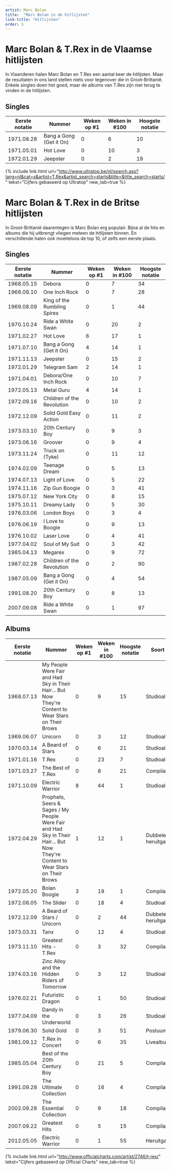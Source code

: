 ```yaml
---
artist: Marc Bolan
title:  "Marc Bolan in de hitlijsten"
link-title: "Hitlijsten"
order: 5
---
```

# Marc Bolan & T.Rex in de Vlaamse hitlijsten

In Vlaanderen halen Marc Bolan en T.Rex een aantal keer de hitlijsten. Maar de resultaten in ons land stellen niets voor tegenover die in Groot-Brittanië. Enkele singles doen het goed, maar de albums van T.Rex zijn niet terug te vinden in de hitlijsten.

## Singles
<table class="grafiek-tabel" id="1">
  <thead>
    <tr>
      <th>Eerste notatie</th>
      <th>Nummer</th>
      <th>Weken op #1</th>
      <th>Weken in #100</th>
      <th>Hoogste notatie</th>
    </tr>
  </thead>
  <tbody>
    <tr>
      <td>1971.08.28</td>
      <td>Bang a Gong (Get it On)</td>
      <td>0</td>
      <td>6</td>
      <td>10</td>
    </tr>
    <tr>
      <td>1971.05.01</td>
      <td>Hot Love</td>
      <td>0</td>
      <td>10</td>
      <td>3</td>
    </tr>
    <tr>
      <td>1972.01.29</td>
      <td>Jeepster</td>
      <td>0</td>
      <td>2</td>
      <td>19</td>
    </tr>
   </tbody>
</table>

<span class="bronvermelding">{% include link.html url="http://www.ultratop.be/nl/search.asp?lang=nl&cat=s&artist=T.Rex&artist_search=starts&title=&title_search=starts/" tekst="Cijfers gebaseerd op Ultratop" new_tab=true %}</span>


# Marc Bolan & T.Rex in de Britse hitlijsten

In Groot-Brittanië daarentegen is Marc Bolan erg populair. Bijna al de hits en albums die hij uitbrengt vliegen meteen de hitlijsten binnen. En verschillende halen ook moeiteloos de top 10, of zelfs een eerste plaats.

## Singles
<table class="grafiek-tabel" id="2">
  <thead>
    <tr>
      <th>Eerste notatie</th>
      <th>Nummer</th>
      <th>Weken op #1</th>
      <th>Weken in #100</th>
      <th>Hoogste notatie</th>
    </tr>
  </thead>
  <tbody>
    <tr>
      <td>1968.05.15</td>
      <td>Debora</td>
      <td>0</td>
      <td>7</td>
      <td>34</td>
    </tr>
    <tr>
      <td>1968.09.10</td>
      <td>One Inch Rock</td>
      <td>0</td>
      <td>7</td>
      <td>28</td>
    </tr>
    <tr>
      <td>1969.08.09</td>
      <td>King of the Rumbling Spires</td>
      <td>0</td>
      <td>1</td>
      <td>44</td>
    </tr>
        <tr>
      <td>1970.10.24</td>
      <td>Ride a White Swan</td>
      <td>0</td>
      <td>20</td>
      <td>2</td>
    </tr>
    <tr>
      <td>1971.02.27</td>
      <td>Hot Love</td>
      <td>6</td>
      <td>17</td>
      <td>1</td>
    </tr>
    <tr>
      <td>1971.07.10</td>
      <td>Bang a Gong (Get it On)</td>
      <td>4</td>
      <td>14</td>
      <td>1</td>
    </tr>
        <tr>
      <td>1971.11.13</td>
      <td>Jeepster</td>
      <td>0</td>
      <td>15</td>
      <td>2</td>
    </tr>
    <tr>
      <td>1972.01.29</td>
      <td>Telegram Sam</td>
      <td>2</td>
      <td>14</td>
      <td>1</td>
    </tr>
       <tr>
      <td>1971.04.01</td>
      <td>Debora/One Inch Rock</td>
      <td>0</td>
      <td>10</td>
      <td>7</td>
    </tr>
    <tr>
      <td>1972.05.13</td>
      <td>Metal Guru</td>
      <td>4</td>
      <td>14</td>
      <td>1</td>
    </tr>
    <tr>
      <td>1972.09.16</td>
      <td>Children of the Revolution</td>
      <td>0</td>
      <td>10</td>
      <td>2</td>
    </tr>
    <tr>
      <td>1972.12.09</td>
      <td>Solid Gold Easy Action</td>
      <td>0</td>
      <td>11</td>
      <td>2</td>
    </tr>
    <tr>
      <td>1973.03.10</td>
      <td>20th Century Boy</td>
      <td>0</td>
      <td>9</td>
      <td>3</td>
    </tr>
    <tr>
      <td>1973.06.16</td>
      <td>Groover</td>
      <td>0</td>
      <td>9</td>
      <td>4</td>
    </tr>
    <tr>
      <td>1973.11.24</td>
      <td>Truck on (Tyke)</td>
      <td>0</td>
      <td>11</td>
      <td>12</td>
    </tr>
        <tr>
      <td>1974.02.09</td>
      <td>Teenage Dream</td>
      <td>0</td>
      <td>5</td>
      <td>13</td>
    </tr>
        <tr>
      <td>1974.07.13</td>
      <td>Light of Love</td>
      <td>0</td>
      <td>5</td>
      <td>22</td>
    </tr>
    <tr>
      <td>1974.11.16</td>
      <td>Zip Gun Boogie</td>
      <td>0</td>
      <td>3</td>
      <td>41</td>
    </tr>
    <tr>
      <td>1975.07.12</td>
      <td>New York City</td>
      <td>0</td>
      <td>8</td>
      <td>15</td>
    </tr>
    <tr>
      <td>1975.10.11</td>
      <td>Dreamy Lady</td>
      <td>0</td>
      <td>5</td>
      <td>30</td>
    </tr>
    <tr>
      <td>1976.03.06</td>
      <td>London Boys</td>
      <td>0</td>
      <td>3</td>
      <td>4</td>
    </tr>
    <tr>
      <td>1976.06.19</td>
      <td>I Love to Boogie</td>
      <td>0</td>
      <td>9</td>
      <td>13</td>
    </tr>
    <tr>
      <td>1976.10.02</td>
      <td>Laser Love</td>
      <td>0</td>
      <td>4</td>
      <td>41</td>
    </tr>
    <tr>
      <td>1977.04.02</td>
      <td>Soul of My Suit</td>
      <td>0</td>
      <td>3</td>
      <td>42</td>
    </tr>
    <tr>
      <td>1985.04.13</td>
      <td>Megarex</td>
      <td>0</td>
      <td>9</td>
      <td>72</td>
    </tr>
    <tr>
      <td>1987.02.28</td>
      <td>Children of the Revolution</td>
      <td>0</td>
      <td>2</td>
      <td>90</td>
    </tr>
    <tr>
      <td>1987.05.09</td>
      <td>Bang a Gong (Get it On)</td>
      <td>0</td>
      <td>4</td>
      <td>54</td>
    </tr>
    <tr>
      <td>1991.08.20</td>
      <td>20th Century Boy</td>
      <td>0</td>
      <td>8</td>
      <td>13</td>
    </tr>
    <tr>
      <td>2007.09.08</td>
      <td>Ride a White Swan</td>
      <td>0</td>
      <td>1</td>
      <td>97</td>
    </tr>
  </tbody>
</table>


## Albums

<table class="grafiek-tabel" id="3">
  <thead>
    <tr>
     <th>Eerste notatie</th>
      <th>Nummer</th>
      <th>Weken op #1</th>
      <th>Weken in #100</th>
      <th>Hoogste notatie</th>
        <th>Soort album</th>
    </tr>
  </thead>
  <tbody>
    <tr>
      <td>1968.07.13</td>
      <td>My People Were Fair and Had Sky in Their 		Hair... But Now They're Content to Wear Stars 		on Their Brows</td>
      <td>0</td>
      <td>9</td>
      <td>15</td>
      <td>Studioalbum</td>
    </tr>
    <tr>
      <td>1969.06.07</td>
      <td>Unicorn</td>
      <td>0</td>
      <td>3</td>
      <td>12</td>
      <td>Studioalbum</td>
    </tr>
    <tr>
      <td>1970.03.14</td>
      <td>A Beard of Stars</td>
      <td>0</td>
      <td>6</td>
      <td>21</td>
      <td>Studioalbum</td>
    </tr>
    <tr>
      <td>1971.01.16</td>
      <td>T.Rex</td>
      <td>0</td>
      <td>23</td>
      <td>7</td>
      <td>Studioalbum</td>
    </tr>
    <tr>
      <td>1971.03.27</td>
      <td>The Best of T.Rex</td>
      <td>0</td>
      <td>8</td>
      <td>21</td>
      <td>Compilatiealbum</td>
    </tr>
    <tr>
      <td>1971.10.09</td>
      <td>Electric Warrior</td>
      <td>8</td>
      <td>44</td>
      <td>1</td>
      <td>Studioalbum</td>
    </tr>
    <tr>
      <td>1972.04.29</td>
      <td>Prophets, Seers & Sages / My People Were 		Fair and Had Sky in Their Hair... But Now 		They're Content to Wear Stars on Their Brows
      </td>
      <td>1</td>
      <td>12</td>
      <td>1</td>
      <td>Dubbele heruitgave</td>
    </tr>
    <tr>
      <td>1972.05.20</td>
      <td>Bolan Boogie</td>
      <td>3</td>
      <td>19</td>
      <td>1</td>
      <td>Compilatiealbum</td>
    </tr>
    <tr>
      <td>1972.08.05</td>
      <td>The Slider</td>
      <td>0</td>
      <td>18</td>
      <td>4</td>
      <td>Studioalbum</td>
    </tr>
    <tr>
      <td>1972.12.09</td>
      <td>A Beard of Stars / Unicorn</td>
      <td>0</td>
      <td>2</td>
      <td>44</td>
      <td>Dubbele heruitgave</td>
    </tr>
    <tr>
      <td>1973.03.31</td>
      <td>Tanx</td>
      <td>0</td>
      <td>12</td>
      <td>4</td>
      <td>Studioalbum</td>
    </tr>
    <tr>
      <td>1973.11.10</td>
      <td>Greatest Hits - T.Rex</td>
      <td>0</td>
      <td>3</td>
      <td>32</td>
      <td>Compilatiealbum</td>
    </tr>
    <tr>
      <td>1974.03.16</td>
      <td>Zinc Alloy and the Hidden Riders of 		Tomorrow</td>
      <td>0</td>
      <td>3</td>
      <td>12</td>
      <td>Studioalbum</td>
    </tr>
    <tr>
      <td>1976.02.21</td>
      <td>Futuristic Dragon</td>
      <td>0</td>
      <td>1</td>
      <td>50</td>
      <td>Studioalbum</td>
    </tr>
    <tr>
      <td>1977.04.09</td>
      <td>Dandy in the Underworld</td>
      <td>0</td>
      <td>3</td>
      <td>26</td>
      <td>Studioalbum</td>
    </tr>
    <tr>
      <td>1979.06.30</td>
      <td>Solid Gold</td>
      <td>0</td>
      <td>3</td>
      <td>51</td>
      <td>Postuum album</td>
    </tr>
    <tr>
      <td>1981.09.12</td>
      <td>T.Rex in Concert</td>
      <td>0</td>
      <td>6</td>
      <td>35</td>
      <td>Livealbum</td>
    </tr>
    <tr>
      <td>1985.05.04</td>
      <td>Best of the 20th Century Boy</td>
      <td>0</td>
      <td>21</td>
      <td>5</td>
      <td>Compilatiealbum</td>
    </tr>
    <tr>
      <td>1991.09.28</td>
      <td>The Ultimate Collection</td>
      <td>0</td>
      <td>16</td>
      <td>4</td>
      <td>Compilatiealbum</td>
    </tr>
    <tr>
      <td>2002.09.28</td>
      <td>The Essential Collection</td>
      <td>0</td>
      <td>9</td>
      <td>18</td>
      <td>Compilatiealbum</td>
    </tr>
    <tr>
      <td>2007.09.22</td>
      <td>Greatest Hits</td>
      <td>0</td>
      <td>5</td>
      <td>15</td>
      <td>Compilatiealbum</td>
    </tr>
    <tr>
      <td>2012.05.05</td>
      <td>Electric Warrior</td>
      <td>0</td>
      <td>1</td>
      <td>55</td>
      <td>Heruitgave</td>
    </tr>
   </tbody>
</table>


<span class="bronvermelding">{% include link.html url="http://www.officialcharts.com/artist/2746/t-rex/" tekst="Cijfers gebaseerd op Official Charts" new_tab=true %}</span>


